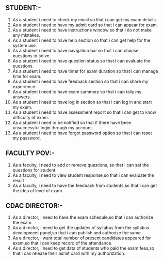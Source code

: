
## STUDENT:-

1. As a student i need to check my email so that i can get my exam details.
2. As a student i need to have my admit card so that i can appear for exam.
3. As a student i need to have instructions window so that i do not make any mistakes.
4. As a student i need to have help section so that i can get help for the system use.
5. As a student i need to have navigation bar so that i can choose questions to solve.
6. As a student i need to have question status so that i can evaluate the questions.
7. As a student i need to have timer for exam duration so that i can manage time for exam.
8. As a student i need to have feedback section so that i can share my experience.
9. As a student i need to have exam summery so that i can tally my answers.
10. As a student i need to have log in section so that i can log in and start my exam.
11. As a student i need to have assessment report so that i can get to know difficulty of exam.
12. As a student i need to be notified so that if there have been unsuccessful login through my account.
13. As a student i need to have forgot password option so that i can reset my password.
	

## FACULTY POV:-

1. As a faculty, i need to add or remove questions, so that i can set the questions for student.
2. As a faculty, i need to view student response,so that i can evaluate the result
3. As a faculty, i need to have the feedback from students,so that i can get the idea of level of exam.

## CDAC DIRECTOR:- 

1. As a director, i need to have the exam schedule,so that i can authorize the exam.
2. As a director, i need to get the updates of syllabus from the syllabus development panel,so that i can publish and authorize the same.
3. As a director, i want total number of present candidates appeared for exam,so that i can keep record of the attendance. 
4. As a director, i need to get data of students who paid the exam fees,so that i can release their admit card with my authorization.
 
